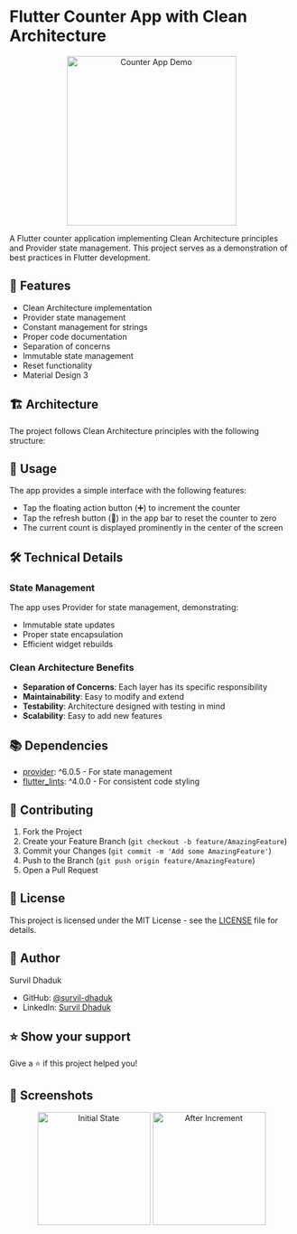 # Flutter Counter App with Clean Architecture

<p align="center">
  <img src="screenshots/counter_app.gif" alt="Counter App Demo" width="300"/>
</p>

A Flutter counter application implementing Clean Architecture principles and Provider state management. This project serves as a demonstration of best practices in Flutter development.

## 🌟 Features

- Clean Architecture implementation
- Provider state management
- Constant management for strings
- Proper code documentation
- Separation of concerns
- Immutable state management
- Reset functionality
- Material Design 3

## 🏗️ Architecture

The project follows Clean Architecture principles with the following structure:

## 📱 Usage

The app provides a simple interface with the following features:

- Tap the floating action button (➕) to increment the counter
- Tap the refresh button (🔄) in the app bar to reset the counter to zero
- The current count is displayed prominently in the center of the screen

## 🛠️ Technical Details

### State Management

The app uses Provider for state management, demonstrating:

- Immutable state updates
- Proper state encapsulation
- Efficient widget rebuilds

### Clean Architecture Benefits

- **Separation of Concerns**: Each layer has its specific responsibility
- **Maintainability**: Easy to modify and extend
- **Testability**: Architecture designed with testing in mind
- **Scalability**: Easy to add new features

## 📚 Dependencies

- [provider](https://pub.dev/packages/provider): ^6.0.5 - For state management
- [flutter_lints](https://pub.dev/packages/flutter_lints): ^4.0.0 - For consistent code styling

## 🤝 Contributing

1. Fork the Project
2. Create your Feature Branch (`git checkout -b feature/AmazingFeature`)
3. Commit your Changes (`git commit -m 'Add some AmazingFeature'`)
4. Push to the Branch (`git push origin feature/AmazingFeature`)
5. Open a Pull Request

## 📝 License

This project is licensed under the MIT License - see the [LICENSE](LICENSE) file for details.

## 👤 Author

Survil Dhaduk

- GitHub: [@survil-dhaduk](https://github.com/survil-dhaduk)
- LinkedIn: [Survil Dhaduk](https://www.linkedin.com/in/survil-dhaduk/)

## ⭐ Show your support

Give a ⭐️ if this project helped you!

## 📸 Screenshots

<p align="center">
  <img src="screenshots/counter_initial.png" width="200" alt="Initial State"/>
  <img src="screenshots/counter_incremented.png" width="200" alt="After Increment"/>
</p>
